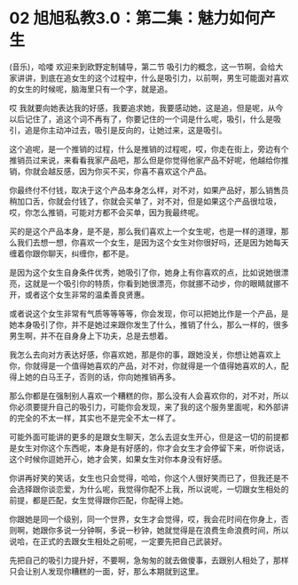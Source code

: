 # 02 旭旭私教3.0：第二集：魅力如何产生

(音乐)，哈喽 欢迎来到欧野定制辅导，第二节 吸引力的概念，这一节啊，会给大家讲讲，到底在追女生的这个过程中，什么是吸引力，以前啊，男生可能面对喜欢的女生的时候呢，脑海里只有一个字，就是追。

哎 我就要向她表达我的好感，我要追求她，我要感动她，这是追，但是呢，从今以后记住了，追这个词不再有了，你要记住的一个词是什么呢，吸引，什么是吸引，追是你主动冲过去，吸引是反向的，让她过来，这是吸引。

这个追呢，是一个推销的过程，什么是推销的过程呢，哎，你走在街上，旁边有个推销员过来说，来看看我家产品吧，那么但是你觉得他家产品不好呢，他越给你推销，你就会越反感，因为你买不买，你喜不喜欢这个产品。

你最终付不付钱，取决于这个产品本身怎么样，对不对，如果产品好，那么销售员稍加口舌，你就会付钱了，你就会买单了，对不对，但是如果这个产品很垃圾，哎，你怎么推销，可能对方都不会买单，因为我最终呢。

买的是这个产品本身，是不是，那么我们喜欢上一个女生呢，也是一样的道理，那么我们去想一想，你喜欢一个女生，是因为这个女生对你很好吗，还是因为她每天缠着你跟你聊天，纠缠你，都不是。

是因为这个女生自身条件优秀，她吸引了你，她身上有你喜欢的点，比如说她很漂亮，这就是一个吸引你的特质，你看到她很漂亮，你就挪不动步，你的眼睛就挪不开，或者这个女生非常的温柔善良贤惠。

或者说这个女生非常有气质等等等等，你会发现，你可以把她比作是一个产品，是她本身吸引了你，并不是她过来跟你发生了什么，推销了什么，那么一样的，很多男生啊，并不在自身身上下功夫，总是去想着。

我怎么去向对方表达好感，你喜欢她，那是你的事，跟她没关，你想让她喜欢上你，你就得是一个值得她喜欢的产品，对不对，你就得是一个值得她喜欢的人，配得上她的白马王子，否则的话，你向她推销再多。

那么你都是在强制别人喜欢一个糟糕的你，那么没有人会喜欢你的，对不对，所以你必须要提升自己的吸引力，可能你会发现，来了我的这个服务里面呢，和外部讲的完全的不太一样，其实也不是完全不太一样了。

可能外面可能讲的更多的是跟女生聊天，怎么去逗女生开心，但是这一切的前提都是女生对你这个东西呢，本身是有好感的，你才会女生才会停留下来，听你说话，这个时候你逗她开心，她才会笑，如果女生对你本身没有好感。

你讲再好笑的笑话，女生也只会觉得，哈哈，你这个人很好笑而已了，但我还是不会选择跟你谈恋爱，为什么呢，我觉得你配不上我，所以说呢，一切跟女生相处的前提，都是匹配，女生觉得跟你匹配，你配得上她。

你跟她是同一个级别，同一个世界，女生才会觉得，哎，我会花时间在你身上，否则啊，她跟你多说一分钟啊，多说一秒钟，她就觉得是在浪费生命浪费时间，所以说哈，在正式的去跟女生相处之前呢，一定要先把自己武装好。

先把自己的吸引力提升好，不要啊，急匆匆的就去做傻事，去跟别人相处了，那样只会让别人发现你糟糕的一面，好，那么本期就到这里。

